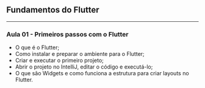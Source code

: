 ## Fundamentos do Flutter
---

### Aula 01 - Primeiros passos com o Flutter

- O que é o Flutter;
- Como instalar e preparar o ambiente para o Flutter;
- Criar e executar o primeiro projeto;
- Abrir o projeto no IntelliJ, editar o código e executá-lo;
- O que são Widgets e como funciona a estrutura para criar layouts no Flutter.
